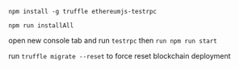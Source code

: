 `npm install -g truffle ethereumjs-testrpc`

`npm run installAll`

open new console tab and run `testrpc`
then `run npm run start`


run `truffle migrate --reset` to force reset blockchain deployment